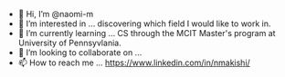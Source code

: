 - 👋 Hi, I’m @naomi-m
- 👀 I’m interested in ... discovering which field I would like to work in.
- 🌱 I’m currently learning ... CS through the MCIT Master's program at University of Pennsyvlania.
- 💞️ I’m looking to collaborate on ...
- 📫 How to reach me ... https://www.linkedin.com/in/nmakishi/

<!---
naomi-m/naomi-m is a ✨ special ✨ repository because its `README.md` (this file) appears on your GitHub profile.
You can click the Preview link to take a look at your changes.
--->
